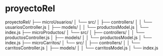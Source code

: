 # proyectoReI


‌proyectoReI/
├── microUsuarios/
│   └── src/
│       ├── controllers/
│       │   └── usuariosController.js
│       ├── models/
│       │   └── productosModel.js
│       └── index.js
├── microProductos/
│   └── src/
│       ├── controllers/
│       │   └── productosController.js
│       ├── models/
│       │   └── productosModel.js
│       └── index.js
├── microCarritos/
│   └── src/
│       ├── controllers/
│       │   └── carritosController.js
│       ├── models/
│       │   └── carritosModel.js
│       └── index.js
